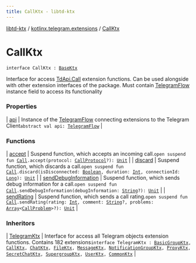 ```yaml
---
title: CallKtx - libtd-ktx
---
```


[libtd-ktx](../../index.html) / [kotlinx.telegram.extensions](../index.html) / [CallKtx](./index.html)

# CallKtx

`interface CallKtx : `[`BaseKtx`](../-base-ktx/index.html)

Interface for access [TdApi.Call](https://tdlibx.github.io/td/docs/org/drinkless/td/libcore/telegram/TdApi.Call.html) extension functions. Can be used alongside with other extension
interfaces of the package. Must contain [TelegramFlow](../../kotlinx.telegram.core/-telegram-flow/index.html) instance field to access its functionality

### Properties

| [api](api.html) | Instance of the [TelegramFlow](../../kotlinx.telegram.core/-telegram-flow/index.html) connecting extensions to the Telegram Client`abstract val api: `[`TelegramFlow`](../../kotlinx.telegram.core/-telegram-flow/index.html) |

### Functions

| [accept](accept.html) | Suspend function, which accepts an incoming call.`open suspend fun `[`Call`](https://tdlibx.github.io/td/docs/org/drinkless/td/libcore/telegram/TdApi.Call.html)`.accept(protocol: `[`CallProtocol`](https://tdlibx.github.io/td/docs/org/drinkless/td/libcore/telegram/TdApi.CallProtocol.html)`?): `[`Unit`](https://kotlinlang.org/api/latest/jvm/stdlib/kotlin/-unit/index.html) |
| [discard](discard.html) | Suspend function, which discards a call.`open suspend fun `[`Call`](https://tdlibx.github.io/td/docs/org/drinkless/td/libcore/telegram/TdApi.Call.html)`.discard(isDisconnected: `[`Boolean`](https://kotlinlang.org/api/latest/jvm/stdlib/kotlin/-boolean/index.html)`, duration: `[`Int`](https://kotlinlang.org/api/latest/jvm/stdlib/kotlin/-int/index.html)`, connectionId: `[`Long`](https://kotlinlang.org/api/latest/jvm/stdlib/kotlin/-long/index.html)`): `[`Unit`](https://kotlinlang.org/api/latest/jvm/stdlib/kotlin/-unit/index.html) |
| [sendDebugInformation](send-debug-information.html) | Suspend function, which sends debug information for a call.`open suspend fun `[`Call`](https://tdlibx.github.io/td/docs/org/drinkless/td/libcore/telegram/TdApi.Call.html)`.sendDebugInformation(debugInformation: `[`String`](https://kotlinlang.org/api/latest/jvm/stdlib/kotlin/-string/index.html)`?): `[`Unit`](https://kotlinlang.org/api/latest/jvm/stdlib/kotlin/-unit/index.html) |
| [sendRating](send-rating.html) | Suspend function, which sends a call rating.`open suspend fun `[`Call`](https://tdlibx.github.io/td/docs/org/drinkless/td/libcore/telegram/TdApi.Call.html)`.sendRating(rating: `[`Int`](https://kotlinlang.org/api/latest/jvm/stdlib/kotlin/-int/index.html)`, comment: `[`String`](https://kotlinlang.org/api/latest/jvm/stdlib/kotlin/-string/index.html)`?, problems: `[`Array`](https://kotlinlang.org/api/latest/jvm/stdlib/kotlin/-array/index.html)`<`[`CallProblem`](https://tdlibx.github.io/td/docs/org/drinkless/td/libcore/telegram/TdApi.CallProblem.html)`>?): `[`Unit`](https://kotlinlang.org/api/latest/jvm/stdlib/kotlin/-unit/index.html) |

### Inheritors

| [TelegramKtx](../-telegram-ktx/index.html) | Interface for access all Telegram objects extension functions. Contains 182 extensions`interface TelegramKtx : `[`BasicGroupKtx`](../-basic-group-ktx/index.html)`, `[`CallKtx`](./index.html)`, `[`ChatKtx`](../-chat-ktx/index.html)`, `[`FileKtx`](../-file-ktx/index.html)`, `[`MessageKtx`](../-message-ktx/index.html)`, `[`NotificationGroupKtx`](../-notification-group-ktx/index.html)`, `[`ProxyKtx`](../-proxy-ktx/index.html)`, `[`SecretChatKtx`](../-secret-chat-ktx/index.html)`, `[`SupergroupKtx`](../-supergroup-ktx/index.html)`, `[`UserKtx`](../-user-ktx/index.html)`, `[`CommonKtx`](../-common-ktx/index.html) |


